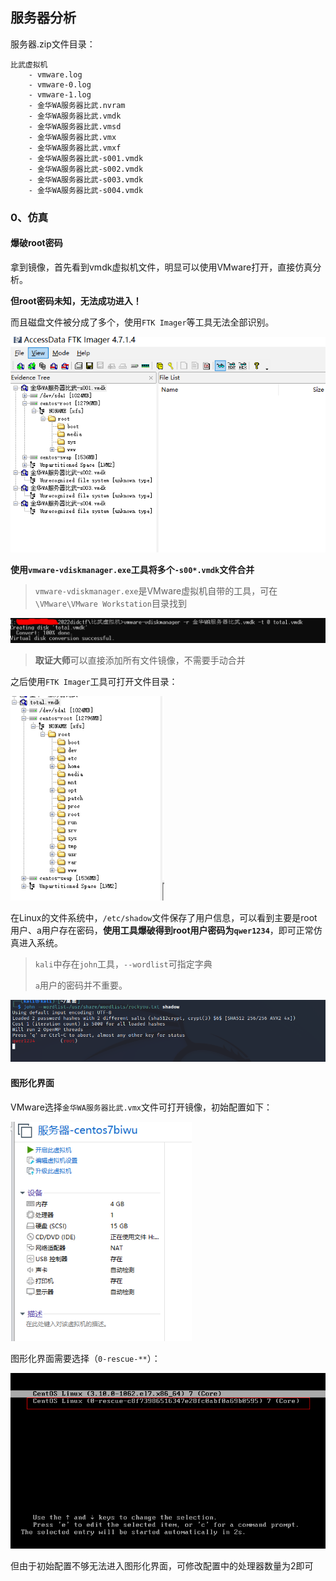 ## 服务器分析

服务器.zip文件目录：

```
比武虚拟机
	- vmware.log
	- vmware-0.log
	- vmware-1.log
	- 金华WA服务器比武.nvram
	- 金华WA服务器比武.vmdk
	- 金华WA服务器比武.vmsd
	- 金华WA服务器比武.vmx
	- 金华WA服务器比武.vmxf
	- 金华WA服务器比武-s001.vmdk
	- 金华WA服务器比武-s002.vmdk
	- 金华WA服务器比武-s003.vmdk
	- 金华WA服务器比武-s004.vmdk
```

### 0、仿真

#### 爆破root密码

拿到镜像，首先看到vmdk虚拟机文件，明显可以使用VMware打开，直接仿真分析。

**但root密码未知，无法成功进入！**

而且磁盘文件被分成了多个，使用`FTK Imager`等工具无法全部识别。

<img src=".\image\image-20240131140349192.png" alt="image-20240131140349192" style="zoom:80%;" />

**使用`vmware-vdiskmanager.exe`工具将多个`-s00*.vmdk`文件合并**

> `vmware-vdiskmanager.exe`是VMware虚拟机自带的工具，可在`\VMware\VMware Workstation`目录找到

<img src=".\image\image-20240131140503476.png" alt="image-20240131140503476" style="zoom:80%;" />

> **取证大师**可以直接添加所有文件镜像，不需要手动合并

之后使用`FTK Imager`工具可打开文件目录：

<img src=".\image\image-20240131140647299.png" alt="image-20240131140647299" style="zoom:80%;" />

在Linux的文件系统中，`/etc/shadow`文件保存了用户信息，可以看到主要是root用户、a用户存在密码，**使用工具爆破得到root用户密码为`qwer1234`**，即可正常仿真进入系统。

> `kali`中存在`john`工具，`--wordlist`可指定字典
>
> `a`用户的密码并不重要。

<img src=".\image\image-20240131141157932.png" alt="image-20240131141157932" style="zoom:80%;" />

#### 图形化界面

VMware选择`金华WA服务器比武.vmx`文件可打开镜像，初始配置如下：

<img src=".\image\image-20240131141833000.png" alt="image-20240131141833000" style="zoom:80%;" />

图形化界面需要选择（`0-rescue-**`）：

<img src=".\image\image-20240131141924214.png" alt="image-20240131141924214" style="zoom:80%;" />

但由于初始配置不够无法进入图形化界面，可修改配置中的处理器数量为2即可

